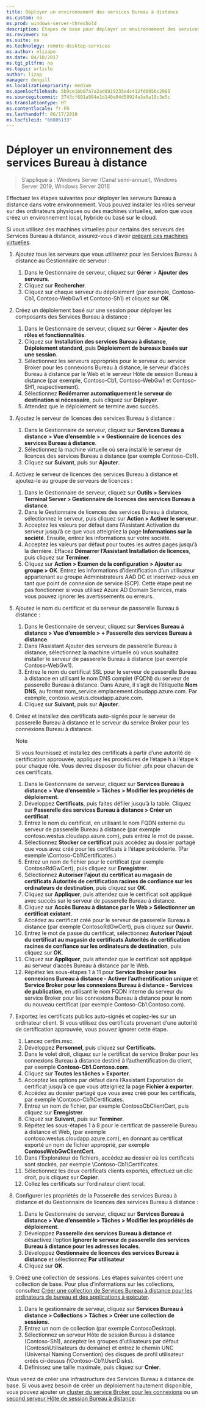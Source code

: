 ```yaml
---
title: Déployer un environnement des services Bureau à distance
ms.custom: na
ms.prod: windows-server-threshold
description: Étapes de base pour déployer un environnement des services Bureau à distance.
ms.reviewer: na
ms.suite: na
ms.technology: remote-desktop-services
ms.author: elizapo
ms.date: 04/10/2017
ms.tgt_pltfrm: na
ms.topic: article
author: lizap
manager: dongill
ms.localizationpriority: medium
ms.openlocfilehash: 5b9ce1bb87a7a2ad8819235edc412fd095bc2985
ms.sourcegitcommit: 3743cf691a984e1d140a04d50924a3a0a19c3e5c
ms.translationtype: HT
ms.contentlocale: fr-FR
ms.lasthandoff: 06/17/2019
ms.locfileid: "66805133"
---
```

# <a name="deploy-your-remote-desktop-environment"></a>Déployer un environnement des services Bureau à distance

>S’applique à : Windows Server (Canal semi-annuel), Windows Server 2019, Windows Server 2016

Effectuez les étapes suivantes pour déployer les serveurs Bureau à distance dans votre environnement. Vous pouvez installer les rôles serveur sur des ordinateurs physiques ou des machines virtuelles, selon que vous créez un environnement local, hybride ou basé sur le cloud. 

Si vous utilisez des machines virtuelles pour certains des serveurs des Services Bureau à distance, assurez-vous d’avoir [préparé ces machines virtuelles](rds-prepare-vms.md).
  
  
1.  Ajoutez tous les serveurs que vous utiliserez pour les Services Bureau à distance au Gestionnaire de serveur :  
    1.  Dans le Gestionnaire de serveur, cliquez sur **Gérer** > **Ajouter des serveurs**.  
    2.  Cliquez sur **Rechercher**.  
    3.  Cliquez sur chaque serveur du déploiement (par exemple, Contoso-Cb1, Contoso-WebGw1 et Contoso-Sh1) et cliquez sur **OK**.  
2.  Créez un déploiement basé sur une session pour déployer les composants des Services Bureau à distance :  
    1.  Dans le Gestionnaire de serveur, cliquez sur **Gérer** > **Ajouter des rôles et fonctionnalités**.  
    2.  Cliquez sur **Installation des services Bureau à distance**, **Déploiement standard**, puis **Déploiement de bureaux basés sur une session**.  
    3.  Sélectionnez les serveurs appropriés pour le serveur du service Broker pour les connexions Bureau à distance, le serveur d’accès Bureau à distance par le Web et le serveur Hôte de session Bureau à distance (par exemple, Contoso-Cb1, Contoso-WebGw1 et Contoso-SH1, respectivement).  
    4.  Sélectionnez **Redémarrer automatiquement le serveur de destination si nécessaire**, puis cliquez sur **Déployer**.  
    5.  Attendez que le déploiement se termine avec succès.  
3.  Ajoutez le serveur de licences des services Bureau à distance :  
    1.  Dans le Gestionnaire de serveur, cliquez sur **Services Bureau à distance > Vue d’ensemble > + Gestionnaire de licences des services Bureau à distance**.  
    2.  Sélectionnez la machine virtuelle où sera installé le serveur de licences des services Bureau à distance (par exemple Contoso-Cb1).  
    3.  Cliquez sur **Suivant**, puis sur **Ajouter**.  
4.  Activez le serveur de licences des services Bureau à distance et ajoutez-le au groupe de serveurs de licences :  
    1.  Dans le Gestionnaire de serveur, cliquez sur **Outils > Services Terminal Server > Gestionnaire de licences des services Bureau à distance**.  
    2.  Dans le Gestionnaire de licences des services Bureau à distance, sélectionnez le serveur, puis cliquez sur **Action > Activer le serveur**.  
    3.  Acceptez les valeurs par défaut dans l’Assistant Activation du serveur jusqu’à ce que vous atteigniez la page **Informations sur la société**. Ensuite, entrez les informations sur votre société.  
    4.  Acceptez les valeurs par défaut pour toutes les autres pages jusqu’à la dernière. Effacez **Démarrer l’Assistant Installation de licences**, puis cliquez sur **Terminer**.  
    5.  Cliquez sur **Action > Examen de la configuration > Ajouter au groupe > OK**. Entrez les informations d’identification d’un utilisateur appartenant au groupe Administrateurs AAD DC et inscrivez-vous en tant que point de connexion de service (SCP). Cette étape peut ne pas fonctionner si vous utilisez Azure AD Domain Services, mais vous pouvez ignorer les avertissements ou erreurs.  
5.  Ajoutez le nom du certificat et du serveur de passerelle Bureau à distance :  
    1.  Dans le Gestionnaire de serveur, cliquez sur **Services Bureau à distance > Vue d’ensemble > + Passerelle des services Bureau à distance**.  
    2.  Dans l’Assistant Ajouter des serveurs de passerelle Bureau à distance, sélectionnez la machine virtuelle où vous souhaitez installer le serveur de passerelle Bureau à distance (par exemple Contoso-WebGw1).  
    3.  Entrez le nom du certificat SSL pour le serveur de passerelle Bureau à distance en utilisant le nom DNS complet (FQDN) du serveur de passerelle Bureau à distance. Dans Azure, il s’agit de l’étiquette **Nom DNS**, au format nom_service.emplacement.cloudapp.azure.com. Par exemple, contoso.westus.cloudapp.azure.com.  
    4.  Cliquez sur **Suivant**, puis sur **Ajouter**.
6.  Créez et installez des certificats auto-signés pour le serveur de passerelle Bureau à distance et le serveur du service Broker pour les connexions Bureau à distance.

       > [!NOTE]
       > Si vous fournissez et installez des certificats à partir d’une autorité de certification approuvée, appliquez les procédures de l’étape h à l’étape k pour chaque rôle. Vous devrez disposer du fichier .pfx pour chacun de ces certificats.
       
    1.  Dans le Gestionnaire de serveur, cliquez sur **Services Bureau à distance > Vue d’ensemble > Tâches > Modifier les propriétés de déploiement**.  
    2.  Développez **Certificats**, puis faites défiler jusqu’à la table. Cliquez sur **Passerelle des services Bureau à distance > Créer un certificat**.  
    3.  Entrez le nom du certificat, en utilisant le nom FQDN externe du serveur de passerelle Bureau à distance (par exemple contoso.westus.cloudapp.azure.com), puis entrez le mot de passe.  
    4.  Sélectionnez **Stocker ce certificat** puis accédez au dossier partagé que vous avez créé pour les certificats à l’étape précédente. (Par exemple \Contoso-Cb1\Certificates.)  
    5.  Entrez un nom de fichier pour le certificat (par exemple ContosoRdGwCert), puis cliquez sur **Enregistrer**.  
    6.  Sélectionnez **Autoriser l’ajout du certificat au magasin de certificats Autorités de certification racines de confiance sur les ordinateurs de destination**, puis cliquez sur **OK**.  
    7.  Cliquez sur **Appliquer**, puis attendez que le certificat soit appliqué avec succès sur le serveur de passerelle Bureau à distance.  
    8.  Cliquez sur **Accès Bureau à distance par le Web > Sélectionner un certificat existant**.  
    9.  Accédez au certificat créé pour le serveur de passerelle Bureau à distance (par exemple ContosoRdGwCert), puis cliquez sur **Ouvrir**.  
    10. Entrez le mot de passe du certificat, sélectionnez **Autoriser l’ajout du certificat au magasin de certificats Autorités de certification racines de confiance sur les ordinateurs de destination**, puis cliquez sur **OK**.  
    11. Cliquez sur **Appliquer**, puis attendez que le certificat soit appliqué au serveur d’accès Bureau à distance par le Web.  
    12. Répétez les sous-étapes 1 à 11 pour **Service Broker pour les connexions Bureau à distance - Activer l’authentification unique** et **Service Broker pour les connexions Bureau à distance - Services de publication**, en utilisant le nom FQDN interne du serveur du service Broker pour les connexions Bureau à distance pour le nom du nouveau certificat (par exemple Contoso-Cb1.Contoso.com).  
7.  Exportez les certificats publics auto-signés et copiez-les sur un ordinateur client. Si vous utilisez des certificats provenant d’une autorité de certification approuvée, vous pouvez ignorer cette étape.  
    1.  Lancez certlm.msc.  
    2.  Développez **Personnel**, puis cliquez sur **Certificats.**  
    3.  Dans le volet droit, cliquez sur le certificat de service Broker pour les connexions Bureau à distance destiné à l’authentification du client, par exemple **Contoso-Cb1.Contoso.com**.  
    4.  Cliquez sur **Toutes les tâches > Exporter**.  
    5.  Acceptez les options par défaut dans l’Assistant Exportation de certificat jusqu’à ce que vous atteigniez la page **Fichier à exporter**.  
    6.  Accédez au dossier partagé que vous avez créé pour les certificats, par exemple \Contoso-Cb1\Certificates.  
    7.  Entrez un nom de fichier, par exemple ContosoCbClientCert, puis cliquez sur **Enregistrer**.  
    8.  Cliquez sur **Suivant**, puis sur **Terminer**.  
    9.  Répétez les sous-étapes 1 à 8 pour le certificat de passerelle Bureau à distance et Web, (par exemple contoso.westus.cloudapp.azure.com), en donnant au certificat exporté un nom de fichier approprié, par exemple **ContosoWebGwClientCert**.  
    10. Dans l’Explorateur de fichiers, accédez au dossier où les certificats sont stockés, par exemple \Contoso-Cb1\Certificates.  
    11. Sélectionnez les deux certificats clients exportés, effectuez un clic droit, puis cliquez sur **Copier**.  
    12. Collez les certificats sur l’ordinateur client local.  
8.  Configurer les propriétés de la Passerelle des services Bureau à distance et du Gestionnaire de licences des services Bureau à distance :  
    1.  Dans le Gestionnaire de serveur, cliquez sur **Services Bureau à distance > Vue d’ensemble > Tâches > Modifier les propriétés de déploiement**.  
    2.  Développez **Passerelle des services Bureau à distance** et désactivez l’option **Ignorer le serveur de passerelle des services Bureau à distance pour les adresses locales**.  
    3.  Développez **Gestionnaire de licences des services Bureau à distance** et sélectionnez **Par utilisateur**  
    4.  Cliquez sur **OK**.  
10. Créez une collection de sessions. Les étapes suivantes créent une collection de base. Pour plus d’informations sur les collections, consultez [Créer une collection de Services Bureau à distance pour les ordinateurs de bureau et des applications à exécuter](rds-create-collection.md).
 
    1.  Dans le gestionnaire de serveur, cliquez sur **Services Bureau à distance > Collections > Tâches > Créer une collection de sessions**.  
    2.  Entrez un nom de collection (par exemple ContosoDesktop).  
    3.  Sélectionnez un serveur Hôte de session Bureau à distance (Contoso-Sh1), acceptez les groupes d’utilisateurs par défaut (Contoso\Utilisateurs du domaine) et entrez le chemin UNC (Universal Naming Convention) des disques de profil utilisateur créés ci-dessus (\Contoso-Cb1\UserDisks).  
    4.  Définissez une taille maximale, puis cliquez sur **Créer**.  
  

Vous venez de créer une infrastructure des Services Bureau à distance de base. Si vous avez besoin de créer un déploiement hautement disponible, vous pouvez ajouter un [cluster du service Broker pour les connexions](rds-connection-broker-cluster.md) ou un [second serveur Hôte de session Bureau à distance](rds-scale-rdsh-farm.md).

